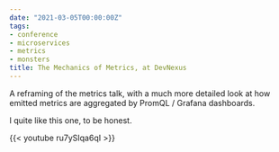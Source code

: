 ```yaml
---
date: "2021-03-05T00:00:00Z"
tags:
- conference
- microservices
- metrics
- monsters
title: The Mechanics of Metrics, at DevNexus
---
```



A reframing of the metrics talk, with a much more detailed look at how emitted metrics are aggregated by PromQL / Grafana dashboards.

I quite like this one, to be honest.

{{< youtube ru7ySIqa6qI >}}
